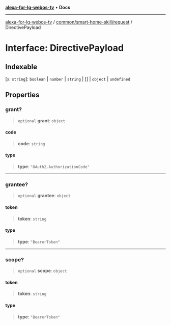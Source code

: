 [**alexa-for-lg-webos-tv**](../../../../README.md) • **Docs**

***

[alexa-for-lg-webos-tv](../../../../modules.md) / [common/smart-home-skill/request](../README.md) / DirectivePayload

# Interface: DirectivePayload

## Indexable

 \[`x`: `string`\]: `boolean` \| `number` \| `string` \| [] \| `object` \| `undefined`

## Properties

### grant?

> `optional` **grant**: `object`

#### code

> **code**: `string`

#### type

> **type**: `"OAuth2.AuthorizationCode"`

***

### grantee?

> `optional` **grantee**: `object`

#### token

> **token**: `string`

#### type

> **type**: `"BearerToken"`

***

### scope?

> `optional` **scope**: `object`

#### token

> **token**: `string`

#### type

> **type**: `"BearerToken"`
